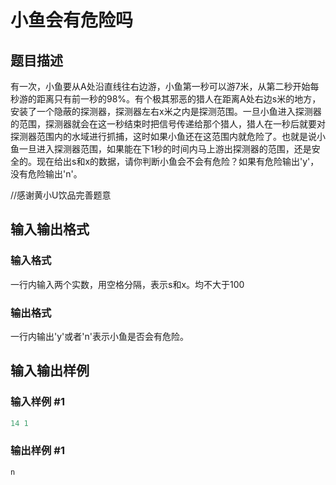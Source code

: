 # 小鱼会有危险吗

## 题目描述

有一次，小鱼要从A处沿直线往右边游，小鱼第一秒可以游7米，从第二秒开始每秒游的距离只有前一秒的98%。有个极其邪恶的猎人在距离A处右边s米的地方，安装了一个隐蔽的探测器，探测器左右x米之内是探测范围。一旦小鱼进入探测器的范围，探测器就会在这一秒结束时把信号传递给那个猎人，猎人在一秒后就要对探测器范围内的水域进行抓捕，这时如果小鱼还在这范围内就危险了。也就是说小鱼一旦进入探测器范围，如果能在下1秒的时间内马上游出探测器的范围，还是安全的。现在给出s和x的数据，请你判断小鱼会不会有危险？如果有危险输出'y'，没有危险输出'n'。

//感谢黄小U饮品完善题意

## 输入输出格式

### 输入格式

一行内输入两个实数，用空格分隔，表示s和x。均不大于100

### 输出格式

一行内输出'y'或者'n'表示小鱼是否会有危险。

## 输入输出样例

### 输入样例 #1

```cpp
14 1
```


### 输出样例 #1

```cpp
n
```


